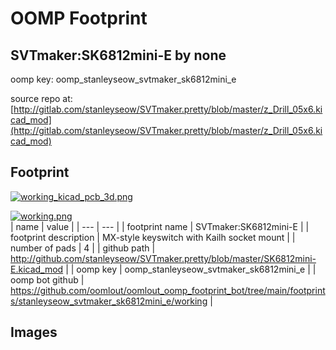 # OOMP Footprint  
## SVTmaker:SK6812mini-E  by none  
  
oomp key: oomp_stanleyseow_svtmaker_sk6812mini_e  
  
source repo at: [http://gitlab.com/stanleyseow/SVTmaker.pretty/blob/master/z_Drill_05x6.kicad_mod](http://gitlab.com/stanleyseow/SVTmaker.pretty/blob/master/z_Drill_05x6.kicad_mod)  
## Footprint  
  
[![working_kicad_pcb_3d.png](working_kicad_pcb_3d_600.png)](working_kicad_pcb_3d.png)  
  
[![working.png](working_600.png)](working.png)  
| name | value | 
| --- | --- | 
| footprint name | SVTmaker:SK6812mini-E | 
| footprint description | MX-style keyswitch with Kailh socket mount | 
| number of pads | 4 | 
| github path | http://github.com/stanleyseow/SVTmaker.pretty/blob/master/SK6812mini-E.kicad_mod | 
| oomp key | oomp_stanleyseow_svtmaker_sk6812mini_e | 
| oomp bot github | https://github.com/oomlout/oomlout_oomp_footprint_bot/tree/main/footprints/stanleyseow_svtmaker_sk6812mini_e/working | 
## Images  
